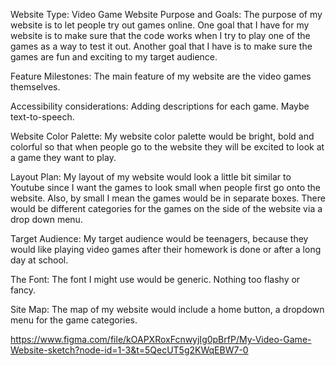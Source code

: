 Website Type: Video Game 
Website Purpose and Goals: The purpose of my website is to let people try 
out games online. One goal that I have for my website is to make sure that 
the code works when I try to play one of the games as a way to test it 
out. Another goal that I have is to make sure the games are fun and 
exciting to my target audience. 

Feature Milestones: The main feature of my website are the video games 
themselves. 

Accessibility considerations: Adding descriptions for each game. Maybe 
text-to-speech.

Website Color Palette: My website color palette would be bright, bold and 
colorful so that when people go to the website they will be excited to 
look at a game they want to play. 

Layout Plan: My layout of my website would look a little bit similar to 
Youtube since I want the games to look small when people first go onto the 
website. Also, by small I mean the games would be in separate boxes. There 
would be different categories for the games on the side of the website via 
a drop down menu. 

Target Audience: My target audience would be teenagers, because they would 
like playing video games after their homework is done or after a long day 
at school. 

The Font: The font I might use would be generic. Nothing too flashy or 
fancy. 

Site Map: The map of my website would include a home button, a dropdown 
menu for the game categories. 



https://www.figma.com/file/kOAPXRoxFcnwyjIg0pBrfP/My-Video-Game-Website-sketch?node-id=1-3&t=5QecUT5g2KWqEBW7-0
